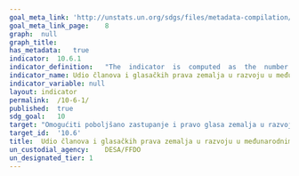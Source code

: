 ```yaml
---	
goal_meta_link:	'http://unstats.un.org/sdgs/files/metadata-compilation/Metadata-Goal-10.pdf'
goal_meta_link_page:	8
graph:	null
graph_title:	
has_metadata:	true
indicator:	10.6.1
indicator_definition:	"The  indicator  is  computed  as  the  number  of  voting  rights  allocated  to  developing  countries,  divided  by  the  total  number  of  voting  rights  in  international  organizations,  multiplied  by  100."
indicator_name:	Udio članova i glasačkih prava zemalja u razvoju u međunarodnim organizacijama
indicator_variable:	null
layout:	indicator
permalink:	/10-6-1/
published:	true
sdg_goal:	10
target:	"Omogućiti poboljšano zastupanje i pravo glasa zemalja u razvoju u procesu donošenja odluka u globalnim međunarodnim ekonomskim i financijskim institucijama kako bi postale učinkovitije, vjerodostojnije, transparentnije i legitimnije"
target_id:	'10.6'
title:	Udio članova i glasačkih prava zemalja u razvoju u međunarodnim organizacijama
un_custodial_agency:	DESA/FFDO
un_designated_tier:	1
---	
```

